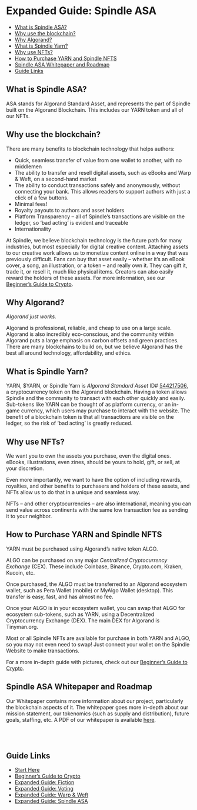 # Expanded Guide: Spindle ASA

- [What is Spindle ASA?](#what-is-spindle-asa)
- [Why use the blockchain?](#why-use-the-blockchain)
- [Why Algorand?](#why-algorand)
- [What is Spindle Yarn?](#what-is-spindle-yarn)
- [Why use NFTs?](#why-use-nfts)
- [How to Purchase YARN and Spindle NFTS](#how-to-purchase-yarn-and-spindle-nfts)
- [Spindle ASA Whitepaper and Roadmap](#spindle-asa-whitepaper-and-roadmap)
- [Guide Links](#guide-links)


## What is Spindle ASA?
ASA stands for Algorand Standard Asset, and represents the part of Spindle built on the Algorand Blockchain. This includes our YARN token and all of our NFTs.


## Why use the blockchain?
There are many benefits to blockchain technology that helps authors:
- Quick, seamless transfer of value from one wallet to another, with no middlemen
- The ability to transfer and resell digital assets, such as eBooks and Warp & Weft, on a second-hand market
- The ability to conduct transactions safely and anonymously, without connecting your bank. This allows readers to support authors with just a click of a few buttons.
- Minimal fees!
- Royalty payouts to authors and asset holders
- Platform Transparency – all of Spindle’s transactions are visible on the ledger, so ‘bad acting’ is evident and traceable
- Internationality

At Spindle, we believe blockchain technology is the future path for many industries, but most especially for digital creative content. Attaching assets to our creative work allows us to monetize content online in a way that was previously difficult. Fans can buy that asset easily – whether it’s an eBook cover, a song, an illustration, or a token – and really own it. They can gift it, trade it, or resell it, much like physical items. Creators can also easily reward the holders of these assets. For more information, see our [Beginner’s Guide to Crypto](/crypto.md).


## Why Algorand?
*Algorand just works.*

Algorand is professional, reliable, and cheap to use on a large scale. Algorand is also incredibly eco-conscious, and the community within Algorand puts a large emphasis on carbon offsets and green practices. There are many blockchains to build on, but we believe Algorand has the best all around technology, affordability, and ethics.  


## What is Spindle Yarn?
YARN, $YARN, or Spindle Yarn is *Algorand Standard Asset* ID# [544217506](https://algoexplorer.io/asset/544217506), a cryptocurrency token on the Algorand blockchain. Having a token allows Spindle and the community to transact with each other quickly and easily. Sub-tokens like YARN can be thought of as platform currency, or an in-game currency, which users may purchase to interact with the website. The benefit of a blockchain token is that all transactions are visible on the ledger, so the risk of ‘bad acting’ is greatly reduced.


## Why use NFTs?
We want you to own the assets you purchase, even the digital ones. eBooks, illustrations, even zines, should be yours to hold, gift, or sell, at your discretion.

Even more importantly, we want to have the option of including rewards, royalties, and other benefits to purchasers and holders of these assets, and NFTs allow us to do that in a unique and seamless way. 

NFTs – and other cryptocurrencies – are also international, meaning you can send value across continents with the same low transaction fee as sending it to your neighbor.


## How to Purchase YARN and Spindle NFTS
YARN must be purchased using Algorand’s native token ALGO. 

ALGO can be purchased on any major *Centralized Cryptocurrency Exchange* (CEX). These include Coinbase, Binance, Crypto.com, Kraken, Kucoin, etc. 

Once purchased, the ALGO must be transferred to an Algorand ecosystem wallet, such as Pera Wallet (mobile) or MyAlgo Wallet (desktop). This transfer is easy, fast, and has almost no fee.

Once your ALGO is in your ecosystem wallet, you can swap that ALGO for ecosystem sub-tokens, such as YARN, using a Decentralized Cryptocurrency Exchange (DEX). The main DEX for Algorand is Tinyman.org. 

Most or all Spindle NFTs are available for purchase in both YARN and ALGO, so you may not even need to swap! Just connect your wallet on the Spindle Website to make transactions.

For a more in-depth guide with pictures, check out our [Beginner’s Guide to Crypto](/crypto.md).


## Spindle ASA Whitepaper and Roadmap

Our Whitepaper contains more information about our project, particularly the blockchain aspects of it. The whitepaper goes more in-depth about our mission statement, our tokenomics (such as supply and distribution), future goals, staffing, etc. A PDF of our whitepaper is available [here](https://www.spindle-asa.com/whitepaper-roadmap).


<br>
<br>

## Guide Links

- [Start Here](/start-here.md)
- [Beginner’s Guide to Crypto](/crypto.md)
- [Expanded Guide: Fiction](/fiction.md)
- [Expanded Guide: Voting](/voting.md)
- [Expanded Guide: Warp & Weft](/warp-and-weft.md)
- [Expanded Guide: Spindle ASA](/spindle.md)
